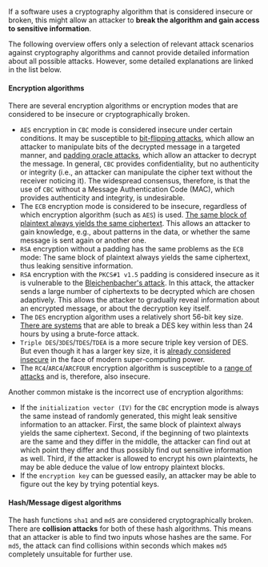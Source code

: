 If a software uses a cryptography algorithm that is considered insecure or broken, this might allow an attacker to **break the algorithm and gain access to sensitive information**.

The following overview offers only a selection of relevant attack scenarios against cryptography algorithms and cannot provide detailed information about all possible attacks. However, some detailed explanations are linked in the list below.

#### Encryption algorithms

There are several encryption algorithms or encryption modes that are considered to be insecure or cryptographically broken.

- `AES` encryption in `CBC` mode is considered insecure under certain conditions. It may be susceptible to [bit-flipping attacks](https://crypto.stackexchange.com/a/66086), which allow an attacker to manipulate bits of the decrypted message in a targeted manner, and [padding oracle attacks](https://robertheaton.com/2013/07/29/padding-oracle-attack/), which allow an attacker to decrypt the message. In general, `CBC` provides confidentiality, but no authenticity or integrity (i.e., an attacker can manipulate the cipher text without the receiver noticing it). The widespread consensus, therefore, is that the use of `CBC` without a Message Authentication Code (MAC), which provides authenticity and integrity, is undesirable.
- The `ECB` encryption mode is considered to be insecure, regardless of which encryption algorithm (such as `AES`) is used. [The same block of plaintext always yields the same ciphertext](https://crypto.stackexchange.com/a/20946). This allows an attacker to gain knowledge, e.g., about patterns in the data, or whether the same message is sent again or another one.
- `RSA` encryption without a padding has the same problems as the `ECB` mode: The same block of plaintext always yields the same ciphertext, thus leaking sensitive information.
- `RSA` encryption with the `PKCS#1 v1.5` padding is considered insecure as it is vulnerable to the [Bleichenbacher's attack](https://crypto.stackexchange.com/a/12706). In this attack, the attacker sends a large number of ciphertexts to be decrypted which are chosen adaptively. This allows the attacker to gradually reveal information about an encrypted message, or about the decryption key itself.
- The `DES` encryption algorithm uses a relatively short 56-bit key size. [There are systems](https://crack.sh/) that are able to break a DES key within less than 24 hours by using a brute-force attack.
- `Triple DES`/`3DES`/`TDES`/`TDEA` is a more secure triple key version of DES. But even though it has a larger key size, it is [already considered insecure](https://csrc.nist.gov/News/2017/Update-to-Current-Use-and-Deprecation-of-TDEA) in the face of modern super-computing power.
- The `RC4`/`ARC4`/`ARCFOUR` encryption algorithm is susceptible to a [range of attacks](https://en.wikipedia.org/wiki/RC4#Security) and is, therefore, also insecure.

Another common mistake is the incorrect use of encryption algorithms:

- If the `initialization vector (IV)` for the `CBC` encryption mode is always the same instead of randomly generated, this might leak sensitive information to an attacker. First, the same block of plaintext always yields the same ciphertext. Second, if the beginning of two plaintexts are the same and they differ in the middle, the attacker can find out at which point they differ and thus possibly find out sensitive information as well. Third, if the attacker is allowed to encrypt his own plaintexts, he may be able deduce the value of low entropy plaintext blocks.
- If the `encryption key` can be guessed easily, an attacker may be able to figure out the key by trying potential keys.

#### Hash/Message digest algorithms

The hash functions `sha1` and `md5` are considered cryptographically broken.
There are **collision attacks** for both of these hash algorithms. This means that an attacker is able to find two inputs whose hashes are the same.
For `md5`, the attack can find collisions within seconds which makes `md5` completely unsuitable for further use.
